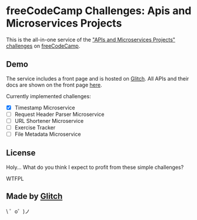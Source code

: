 freeCodeCamp Challenges: Apis and Microservices Projects
=================

This is the all-in-one service of the ["APIs and Microservices Projects" challenges](https://learn.freecodecamp.org/apis-and-microservices/apis-and-microservices-projects) on [freeCodeCamp](freecodecamp.org).


Demo
------------

The service includes a front page and is hosted on [Glitch](https://glitch.com/). All APIs and their docs are shown on the front page [here](https://fcc-challenge-api.glitch.me/).

Currently implemented challenges:

- [x] Timestamp Microservice
- [ ] Request Header Parser Microservice
- [ ] URL Shortener Microservice
- [ ] Exercise Tracker
- [ ] File Metadata Microservice

License
-------------

Holy... What do you think I expect to profit from these simple challenges?

<a href="http://www.wtfpl.net/"><img src="http://www.wtfpl.net/wp-content/uploads/2012/12/wtfpl-badge-1.png" width="80" height="15" alt="WTFPL" /></a>

Made by [Glitch](https://glitch.com/)
-------------------

\ ゜o゜)ノ
